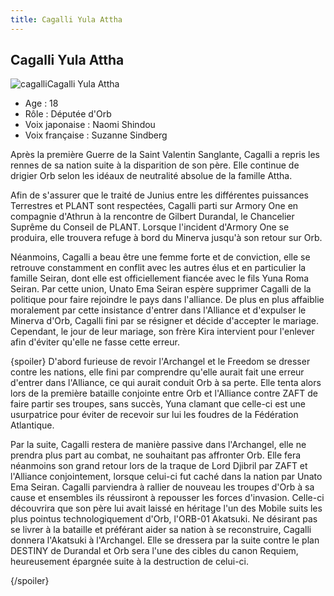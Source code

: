 ```yaml
---
title: Cagalli Yula Attha
---
```


Cagalli Yula Attha
------------------

![cagalli](/images/stories/saga/gundamseeddestiny/persos/orb/cagalli.jpg)Cagalli Yula Attha


- Age : 18  
- Rôle : Députée d'Orb  
- Voix japonaise : Naomi Shindou  
- Voix française : Suzanne Sindberg


Après la première Guerre de la Saint Valentin Sanglante, Cagalli a repris les rennes de sa nation suite à la disparition de son père. Elle continue de drigier Orb selon les idéaux de neutralité absolue de la famille Attha.


Afin de s'assurer que le traité de Junius entre les différentes puissances Terrestres et PLANT sont respectées, Cagalli parti sur Armory One en compagnie d'Athrun à la rencontre de Gilbert Durandal, le Chancelier Suprême du Conseil de PLANT. Lorsque l'incident d'Armory One se produira, elle trouvera refuge à bord du Minerva jusqu'à son retour sur Orb.


Néanmoins, Cagalli a beau être une femme forte et de conviction, elle se retrouve constamment en conflit avec les autres élus et en particulier la famille Seiran, dont elle est officiellement fiancée avec le fils Yuna Roma Seiran. Par cette union, Unato Ema Seiran espère supprimer Cagalli de la politique pour faire rejoindre le pays dans l'alliance. De plus en plus affaiblie moralement par cette insistance d'entrer dans l'Alliance et d'expulser le Minerva d'Orb, Cagalli fini par se résigner et décide d'accepter le mariage. Cependant, le jour de leur mariage, son frère Kira intervient pour l'enlever afin d'éviter qu'elle ne fasse cette erreur.


{spoiler}
D'abord furieuse de revoir l'Archangel et le Freedom se dresser contre les nations, elle fini par comprendre qu'elle aurait fait une erreur d'entrer dans l'Alliance, ce qui aurait conduit Orb à sa perte. Elle tenta alors lors de la première bataille conjointe entre Orb et l'Alliance contre ZAFT de faire partir ses troupes, sans succès, Yuna clamant que celle-ci est une usurpatrice pour éviter de recevoir sur lui les foudres de la Fédération Atlantique.


Par la suite, Cagalli restera de manière passive dans l'Archangel, elle ne prendra plus part au combat, ne souhaitant pas affronter Orb. Elle fera néanmoins son grand retour lors de la traque de Lord Djibril par ZAFT et l'Alliance conjointement, lorsque celui-ci fut caché dans la nation par Unato Ema Seiran. Cagalli parviendra à rallier de nouveau les troupes d'Orb à sa cause et ensembles ils réussiront à repousser les forces d'invasion. Celle-ci découvrira que son père lui avait laissé en héritage l'un des Mobile suits les plus pointus technologiquement d'Orb, l'ORB-01 Akatsuki. Ne désirant pas se livrer à la bataille et préférant aider sa nation à se reconstruire, Cagalli donnera l'Akatsuki à l'Archangel. Elle se dressera par la suite contre le plan DESTINY de Durandal et Orb sera l'une des cibles du canon Requiem, heureusement épargnée suite à la destruction de celui-ci.


{/spoiler}